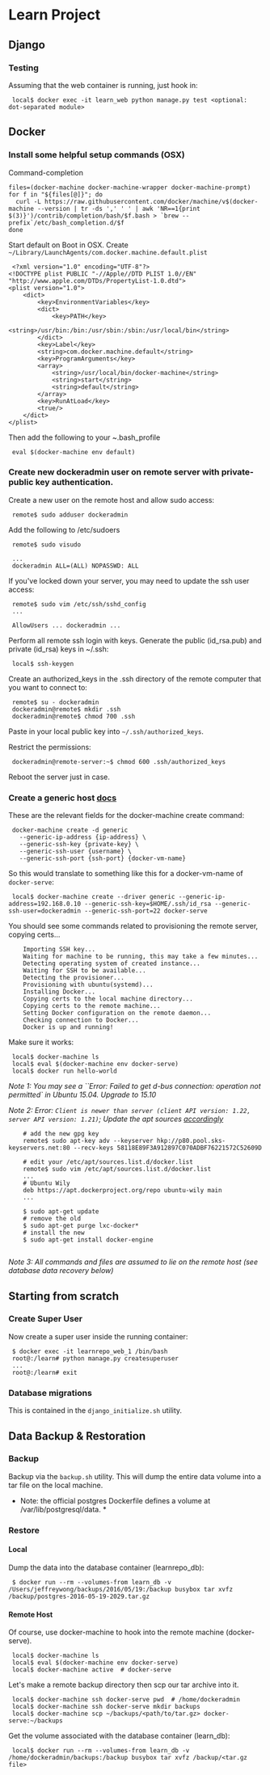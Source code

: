 # Learn Project

## Django
### Testing
Assuming that the web container is running, just hook in:
```
 local$ docker exec -it learn_web python manage.py test <optional: dot-separated module>
```
 

## Docker 

### Install some helpful setup commands (OSX)
Command-completion

```
files=(docker-machine docker-machine-wrapper docker-machine-prompt)
for f in "${files[@]}"; do
  curl -L https://raw.githubusercontent.com/docker/machine/v$(docker-machine --version | tr -ds ',' ' ' | awk 'NR==1{print $(3)}')/contrib/completion/bash/$f.bash > `brew --prefix`/etc/bash_completion.d/$f
done
```

Start default on Boot in OSX. Create `~/Library/LaunchAgents/com.docker.machine.default.plist`

```
 <?xml version="1.0" encoding="UTF-8"?>
<!DOCTYPE plist PUBLIC "-//Apple//DTD PLIST 1.0//EN" "http://www.apple.com/DTDs/PropertyList-1.0.dtd">
<plist version="1.0">
    <dict>
        <key>EnvironmentVariables</key>
        <dict>
            <key>PATH</key>
            <string>/usr/bin:/bin:/usr/sbin:/sbin:/usr/local/bin</string>
        </dict>
        <key>Label</key>
        <string>com.docker.machine.default</string>
        <key>ProgramArguments</key>
        <array>
            <string>/usr/local/bin/docker-machine</string>
            <string>start</string>
            <string>default</string>
        </array>
        <key>RunAtLoad</key>
        <true/>
    </dict>
</plist>
```
Then add the following to your ~.bash_profile
```
 eval $(docker-machine env default)
```


### Create new dockeradmin user on remote server with private-public key authentication.
Create a new user on the remote host and allow sudo access: 
```
 remote$ sudo adduser dockeradmin
```

Add the following to /etc/sudoers
```
 remote$ sudo visudo
 
 ...
 dockeradmin ALL=(ALL) NOPASSWD: ALL
```

If you've locked down your server, you may need to update the ssh user access:
```
 remote$ sudo vim /etc/ssh/sshd_config
 ... 
  
 AllowUsers ... dockeradmin ...
```

Perform all remote ssh login with keys. Generate the public (id_rsa.pub) and private (id_rsa) keys in ~/.ssh:
```
 local$ ssh-keygen
```

Create an authorized_keys in the .ssh directory of the remote computer that you want to connect to: 
```
 remote$ su - dockeradmin
 dockeradmin@remote$ mkdir .ssh
 dockeradmin@remote$ chmod 700 .ssh
```

Paste in your local public key into `~/.ssh/authorized_keys`.

Restrict the permissions:
```
 dockeradmin@remote-server:~$ chmod 600 .ssh/authorized_keys
```

Reboot the server just in case.

### Create a generic host [docs](https://docs.docker.com/machine/drivers/generic/)
These are the relevant fields for the docker-machine create command:
```
 docker-machine create -d generic 
   --generic-ip-address {ip-address} \
   --generic-ssh-key {private-key} \
   --generic-ssh-user {username} \
   --generic-ssh-port {ssh-port} {docker-vm-name}
```
 So this would translate to something like this for a docker-vm-name of `docker-serve`:
 
```
 local$ docker-machine create --driver generic --generic-ip-address=192.168.0.10 --generic-ssh-key=$HOME/.ssh/id_rsa --generic-ssh-user=dockeradmin --generic-ssh-port=22 docker-serve
```

You should see some commands related to provisioning the remote server, copying certs...
```
    Importing SSH key...
    Waiting for machine to be running, this may take a few minutes...
    Detecting operating system of created instance...
    Waiting for SSH to be available...
    Detecting the provisioner...
    Provisioning with ubuntu(systemd)...
    Installing Docker...
    Copying certs to the local machine directory...
    Copying certs to the remote machine...
    Setting Docker configuration on the remote daemon...
    Checking connection to Docker...
    Docker is up and running!
```

Make sure it works:
```
 local$ docker-machine ls 
 local$ eval $(docker-machine env docker-serve)
 local$ docker run hello-world
```

*Note 1: You may see a ``Error: Failed to get d-bus connection: operation not permitted` in Ubuntu 15.04. Upgrade to 15.10*  

*Note 2: Error: `Client is newer than server (client API version: 1.22, server API version: 1.21)`; Update the apt sources [accordingly](https://blog.docker.com/2015/07/new-apt-and-yum-repos/)*
```
    # add the new gpg key
    remote$ sudo apt-key adv --keyserver hkp://p80.pool.sks-keyservers.net:80 --recv-keys 58118E89F3A912897C070ADBF76221572C52609D
    
    # edit your /etc/apt/sources.list.d/docker.list
    remote$ sudo vim /etc/apt/sources.list.d/docker.list
    ... 
    # Ubuntu Wily
    deb https://apt.dockerproject.org/repo ubuntu-wily main
    ... 
    
    $ sudo apt-get update    
    # remove the old
    $ sudo apt-get purge lxc-docker*     
    # install the new
    $ sudo apt-get install docker-engine
 
```
*Note 3: All commands and files are assumed to lie on the remote host (see database data recovery below)*

## Starting from scratch
### Create Super User
Now create a super user inside the running container:
```
 $ docker exec -it learnrepo_web_1 /bin/bash    
 root@:/learn# python manage.py createsuperuser
 ...
 root@:/learn# exit
```

### Database migrations
This is contained in the `django_initialize.sh` utility.

## Data Backup & Restoration
### Backup 
Backup via the `backup.sh` utility. This will dump the entire data volume into a tar file on the local machine. 
* Note: the official postgres Dockerfile defines a volume at /var/lib/postgresql/data. *

### Restore
#### Local 
Dump the data into the database container (learnrepo_db):
```
 $ docker run --rm --volumes-from learn_db -v /Users/jeffreywong/backups/2016/05/19:/backup busybox tar xvfz /backup/postgres-2016-05-19-2029.tar.gz
```

#### Remote Host 
Of course, use docker-machine to hook into the remote machine (docker-serve).
```
 local$ docker-machine ls
 local$ eval $(docker-machine env docker-serve)
 local$ docker-machine active  # docker-serve
```
 
Let's make a remote backup directory then scp our tar archive into it. 
``` 
 local$ docker-machine ssh docker-serve pwd  # /home/dockeradmin
 local$ docker-machine ssh docker-serve mkdir backups
 local$ docker-machine scp ~/backups/<path/to/tar.gz> docker-serve:~/backups
```

Get the volume associated with the database container (learn_db):
```
 local$ docker run --rm --volumes-from learn_db -v /home/dockeradmin/backups:/backup busybox tar xvfz /backup/<tar.gz file>
```
